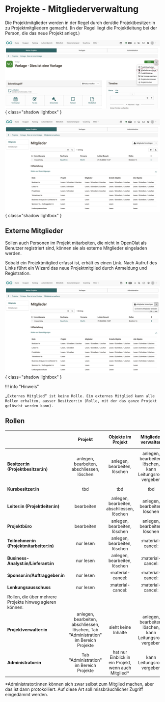 # Projekte - Mitgliederverwaltung

Die Projektmitglieder werden in der Regel durch den/die Projektbesitzer:in zu Projektmitgliedern gemacht. (In der Regel liegt die Projektleitung bei der Person, die das neue Projekt anlegt.)

![projekte_mitgliederverwaltung_aufrufen_v1_de.png](assets/projekte_mitgliederverwaltung_aufrufen_v1_de.png){ class="shadow lightbox" }

![projekte_mitgliederverwaltung_v1_de.png](assets/projekte_mitgliederverwaltung_v1_de.png){ class="shadow lightbox" }

## Externe Mitglieder

Sollen auch Personen im Projekt mitarbeiten, die nicht in OpenOlat als Benutzer registriert sind, können sie als externe Mitglieder eingeladen werden.

Sobald ein Projektmitglied erfasst ist, erhält es einen Link. Nach Aufruf des Links führt ein Wizard das neue Projektmitglied durch Anmeldung und Registration.

![projekte_mitgliederverwaltung_externe_einladen_v1_de.png](assets/projekte_mitgliederverwaltung_externe_einladen_v1_de.png){ class="shadow lightbox" }

!!! info "Hinweis"

    „Externes Mitglied“ ist keine Rolle. Ein externes Mitglied kann alle Rollen erhalten, ausser Besitzer:in (Rolle, mit der das ganze Projekt gelöscht werden kann). 


## Rollen

|    | Projekt| Objekte im Projekt | Mitglieder verwalten | externe Mitglieder verwalten |
| ------------------------------------------------------------- | :--------------: | :--------------: | :--------------: | :--------------: |
|                                                                                       |
|**Besitzer:in (Projektbesitzer:in)** | anlegen, bearbeiten, abschliessen, löschen | anlegen, bearbeiten, löschen | anlegen, bearbeiten, löschen, kann Leitungsrolle vergeben | anlegen, bearbeiten, löschen |
|**Kursbesitzer:in** | tbd | tbd | tbd | :material-cancel: |
|**Leiter:in (Projektleiter:in)**| bearbeiten | anlegen, bearbeiten, abschliessen, löschen | anlegen, bearbeiten, löschen | :material-cancel: |
|**Projektbüro** | bearbeiten | anlegen, bearbeiten, löschen | anlegen, bearbeiten, löschen | :material-cancel: |
|**Teilnehmer:in (Projektmitarbeiter:in)**              | nur lesen | anlegen, bearbeiten, löschen            | :material-cancel: |     :material-cancel:    |
|**Business-Analyst:in/Lieferant:in**         | nur lesen           | anlegen, bearbeiten, löschen | :material-cancel:| :material-cancel: |
|**Sponsor:in/Auftraggeber:in**          | nur lesen           | :material-cancel: | :material-cancel: | :material-cancel: |
|**Lenkungsausschuss**         | nur lesen          | :material-cancel: | :material-cancel:| :material-cancel: |
| Rollen, die über mehrere Projekte hinweg agieren können:                                                                                                   |
|**Projektverwalter:in**                                        | anlegen, bearbeiten, abschliessen, löschen, Tab "Administration" im Bereich Projekte      | sieht keine Inhalte | anlegen, bearbeiten, löschen, kann Leitungsrolle vergeben | anlegen, bearbeiten, löschen  |
|**Administrator:in**                                         | Tab "Administration" im Bereich Projekte      | hat nur Einblick in ein Projekt, wenn auch Mitglied*       | kann Leitungsrolle vergeben | anlegen, bearbeiten, löschen  |


*Administrator:innen können sich zwar selbst zum Mitglied machen, aber das ist dann protokolliert. Auf diese Art soll missbräuchlicher Zugriff eingedämmt werden.

